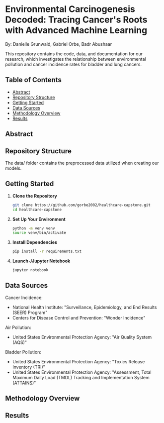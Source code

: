 # Environmental Carcinogenesis Decoded: Tracing Cancer's Roots with Advanced Machine Learning

By: Danielle Grunwald, Gabriel Orbe, Badr Abushaar

This repository contains the code, data, and documentation for our research, which investigates the relationship between environmental pollution and cancer incidence rates for bladder and lung cancers.

## Table of Contents

- [Abstract](#abstract)
- [Repository Structure](#repository-structure)
- [Getting Started](#getting-started)
- [Data Sources](#data-sources)
- [Methodology Overview](#methodology-overview)
- [Results](#results)

## Abstract

## Repository Structure

The data/ folder contains the preprocessed data utilized when creating our models.

## Getting Started

1. **Clone the Repository**

   ```bash
   git clone https://github.com/gorbe2002/healthcare-capstone.git
   cd healthcare-capstone

   ```

2. **Set Up Your Environment**

   ```bash
   python -m venv venv
   source venv/bin/activate
   ```

3. **Install Dependencies**

   ```bash
   pip install -r requirements.txt
   ```

4. **Launch JJupyter Notebook**
   ```bash
   jupyter notebook
   ```

## Data Sources

Cancer Incidence:

- National Health Institute: "Surveillance, Epidemiology, and End Results (SEER) Program"
- Centers for Disease Control and Prevention: "Wonder Incidence"

Air Pollution:

- United States Environmental Protection Agency: "Air Quality System (AQS)"

Bladder Pollution:

- United States Environmental Protection Agency: "Toxics Release Inventory (TRI)"
- United States Environmental Protection Agency: "Assessment, Total Maximum Daily Load (TMDL) Tracking and Implementation System (ATTAINS)"

## Methodology Overview

## Results
